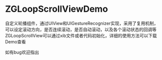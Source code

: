 # ZGLoopScrollViewDemo

自定义轮播组件，通过UIView和UIGestureRecognizer实现，采用了复用机制，可以设定滚动方向，是否连续滚动，是否自动滚动，以及各个滚动状态的回调等
ZGLoopScrollView可以通过xib文件或者代码初始化，详细的使用方法可以下载Demo查看


如有bug欢迎指出